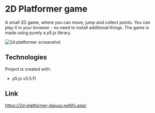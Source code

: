 # 2D Platformer game

A small 2D game, where you can move, jump and collect points. You can play it in your browser - no need to install additional things. 
The game is made using purely a p5.js library.

![2d platformer screanshot](https://user-images.githubusercontent.com/40289712/216384587-c05de654-95e1-42a4-b082-4eea73f21161.png)

## Technologies
Project is created with:
* p5.js v0.5.11

## Link
https://2d-platformer-dajuuu.netlify.app/
